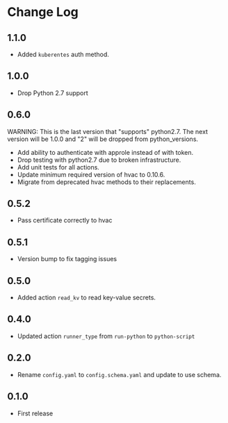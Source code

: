 # Change Log

## 1.1.0

- Added `kuberentes` auth method.

## 1.0.0

* Drop Python 2.7 support

## 0.6.0

WARNING: This is the last version that "supports" python2.7.
The next version will be 1.0.0 and "2" will be dropped from python_versions.

- Add ability to authenticate with approle instead of with token.
- Drop testing with python2.7 due to broken infrastructure.
- Add unit tests for all actions.
- Update minimum required version of hvac to 0.10.6.
- Migrate from deprecated hvac methods to their replacements.

## 0.5.2

- Pass certificate correctly to hvac

## 0.5.1

- Version bump to fix tagging issues

## 0.5.0

- Added action `read_kv` to read key-value secrets.

## 0.4.0

- Updated action `runner_type` from `run-python` to `python-script`

## 0.2.0

- Rename `config.yaml` to `config.schema.yaml` and update to use schema.

## 0.1.0

- First release 
